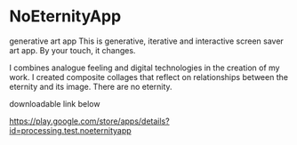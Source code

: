 # NoEternityApp
generative art app
This is generative, iterative and interactive screen saver art app.
By your touch, it changes.

I combines analogue feeling and digital technologies in the creation of my work. 
I created composite collages that reflect on relationships between the eternity and its image.
There are no eternity.

downloadable link below


https://play.google.com/store/apps/details?id=processing.test.noeternityapp
